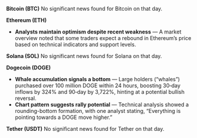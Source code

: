 **Bitcoin (BTC)**
 No significant news found for Bitcoin on that day.

**Ethereum (ETH)**

- **Analysts maintain optimism despite recent weakness** — A market overview noted that some traders expect a rebound in Ethereum’s price based on technical indicators and support levels.

**Solana (SOL)**
 No significant news found for Solana on that day.

**Dogecoin (DOGE)**

- **Whale accumulation signals a bottom** — Large holders (“whales”) purchased over 100 million DOGE within 24 hours, boosting 30‑day inflows by 324% and 90‑day by 3,722%, hinting at a potential bullish reversal.
- **Chart pattern suggests rally potential** — Technical analysis showed a rounding-bottom formation, with one analyst stating, “Everything is pointing towards a DOGE move higher.”

**Tether (USDT)**
 No significant news found for Tether on that day.